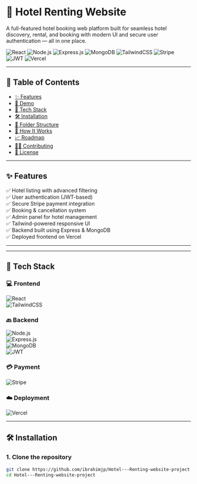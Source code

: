 # 🏨 Hotel Renting Website

A full-featured hotel booking web platform built for seamless hotel discovery, rental, and booking with modern UI and secure user authentication — all in one place.

![React](https://img.shields.io/badge/React-61DAFB.svg?style=flat&logo=React&logoColor=black)
![Node.js](https://img.shields.io/badge/Node.js-339933.svg?style=flat&logo=nodedotjs&logoColor=white)
![Express.js](https://img.shields.io/badge/Express.js-000000.svg?style=flat&logo=express&logoColor=white)
![MongoDB](https://img.shields.io/badge/MongoDB-47A248.svg?style=flat&logo=MongoDB&logoColor=white)
![TailwindCSS](https://img.shields.io/badge/Tailwind_CSS-38B2AC.svg?style=flat&logo=TailwindCSS&logoColor=white)
![Stripe](https://img.shields.io/badge/Stripe-635BFF.svg?style=flat&logo=Stripe&logoColor=white)
![JWT](https://img.shields.io/badge/JWT-black.svg?style=flat&logo=jsonwebtokens&logoColor=white)
![Vercel](https://img.shields.io/badge/Vercel-000000.svg?style=flat&logo=Vercel&logoColor=white)

---

## 📌 Table of Contents

- [✨ Features](#-features)  
- [📸 Demo](#-demo)  
- [🚀 Tech Stack](#-tech-stack)  
- [🛠️ Installation](#️-installation)  
- [🧩 Folder Structure](#-folder-structure)  
- [🧠 How It Works](#-how-it-works)  
- [📈 Roadmap](#-roadmap)  
- [🧑‍💻 Contributing](#-contributing)  
- [📄 License](#-license)

---

## ✨ Features

✅ Hotel listing with advanced filtering  
✅ User authentication (JWT-based)  
✅ Secure Stripe payment integration  
✅ Booking & cancellation system  
✅ Admin panel for hotel management  
✅ Tailwind-powered responsive UI  
✅ Backend built using Express & MongoDB  
✅ Deployed frontend on Vercel  

---


---

## 🚀 Tech Stack

### 💻 Frontend
![React](https://img.shields.io/badge/React-61DAFB.svg?style=flat&logo=React&logoColor=black)  
![TailwindCSS](https://img.shields.io/badge/Tailwind_CSS-38B2AC.svg?style=flat&logo=TailwindCSS&logoColor=white)  

### 🔙 Backend
![Node.js](https://img.shields.io/badge/Node.js-339933.svg?style=flat&logo=nodedotjs&logoColor=white)  
![Express.js](https://img.shields.io/badge/Express.js-000000.svg?style=flat&logo=express&logoColor=white)  
![MongoDB](https://img.shields.io/badge/MongoDB-47A248.svg?style=flat&logo=MongoDB&logoColor=white)  
![JWT](https://img.shields.io/badge/JWT-black.svg?style=flat&logo=jsonwebtokens&logoColor=white)  

### 💳 Payment
![Stripe](https://img.shields.io/badge/Stripe-635BFF.svg?style=flat&logo=Stripe&logoColor=white)

### ☁️ Deployment
![Vercel](https://img.shields.io/badge/Vercel-000000.svg?style=flat&logo=Vercel&logoColor=white)

---

## 🛠️ Installation

### 1. Clone the repository

```bash
git clone https://github.com/ibrahimjp/Hotel---Renting-website-project.git
cd Hotel---Renting-website-project
